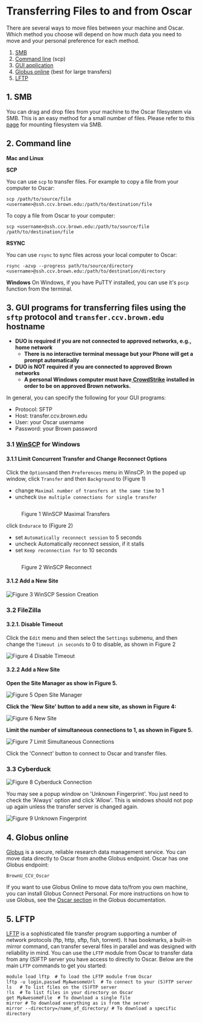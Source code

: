 # Transferring Files to and from Oscar

There are several ways to move files between your machine and Oscar. Which method you choose will depend on how much data you need to move and your personal preference for each method.

1. [SMB](https://docs.ccv.brown.edu/oscar/connecting-to-oscar/cifs)
2. [Command line](filetransfer.md#2-command-line) (scp)
3. [GUI application](filetransfer.md#3-gui-programs-for-transferring-files-using-the-scp-or-sftp-protocol)
4. [Globus online](filetransfer.md#4-globus-online) (best for large transfers)
5. [LFTP](filetransfer.md#5-lftp)

## 1. SMB

You can drag and drop files from your machine to the Oscar filesystem via SMB. This is an easy method for a small number of files. Please refer to this [page](https://docs.ccv.brown.edu/oscar/connecting-to-oscar/cifs) for mounting filesystem via SMB.

## 2. Command line

**Mac and Linux**

**SCP**

You can use `scp` to transfer files. For example to copy a file from your computer to Oscar:

```
scp /path/to/source/file <username>@ssh.ccv.brown.edu:/path/to/destination/file
```

To copy a file from Oscar to your computer:

```
scp <username>@ssh.ccv.brown.edu:/path/to/source/file /path/to/destination/file
```

**RSYNC**

You can use `rsync` to sync files across your local computer to Oscar:

```
rsync -azvp --progress path/to/source/directory <username>@ssh.ccv.brown.edu:/path/to/destination/directory
```

**Windows** On Windows, if you have PuTTY installed, you can use it's `pscp` function from the terminal.

## 3. GUI programs for transferring files using the `sftp`  protocol and `transfer.ccv.brown.edu` hostname

* **DUO is required if you are not connected to approved networks, e.g., home network**
  * **There is no interactive terminal message but your Phone will get a prompt automatically**&#x20;
* **DUO is NOT required if you are connected to approved Brown networks**
  * **A personal Windows computer must have**[ **CrowdStrike**](https://www.brown.edu/information-technology/software/catalog/crowdstrike-home) **installed in order to be on approved Brown networks.**

In general, you can specify the following for your GUI programs:

* Protocol: SFTP
* Host: transfer.ccv.brown.edu
* User: your Oscar username
* Password: your Brown password

### 3.1 [WinSCP](https://winscp.net/eng/index.php) for Windows

#### 3.1.1 Limit Concurrent Transfer and Change Reconnect Options

Click the `Options`and then `Preferences` menu in WinsCP. In the poped up window, click `Transfer` and then `Background` to  (Figure 1)

* change `Maximal number of transfers at the same time` to 1
* uncheck `Use multiple connections for single transfer`

<figure><img src="../.gitbook/assets/winscp-max-connection.png" alt=""><figcaption><p>Figure 1 WinSCP Maximal Transfers</p></figcaption></figure>

click `Endurace` to (Figure 2)

* set `Automatically reconnect session` to 5 seconds
* uncheck Automatically reconnect session, if it stalls
* set `Keep reconnection for` to 10 seconds

<figure><img src="../.gitbook/assets/winscp-reconnect.png" alt=""><figcaption><p>Figure 2 WinSCP Reconnect</p></figcaption></figure>

#### 3.1.2 Add a New Site

![Figure 3 WinSCP Session Creation](<../.gitbook/assets/image (11).png>)

### 3.2 FileZilla

#### 3.2.1. Disable Timeout

Click the `Edit` menu and then select the `Settings` submenu, and then change the `Timeout in seconds` to 0 to disable, as shown in Figure 2

![Figure 4 Disable Timeout](../.gitbook/assets/filezilla-settings.png)

#### 3.2.2 Add a New Site

**Open the Site Manager as show in Figure 5.**

![Figure 5 Open Site Manager](../.gitbook/assets/filezilla-site-manager.png)

**Click the 'New Site' button to add a new site, as shown in Figure 4:**

![Figure 6 New Site](../.gitbook/assets/filezilla-new-site.png)

**Limit the number of simultaneous connections to 1, as shown in Figure 5.**

![Figure 7 Limit Simultaneous Connections](../.gitbook/assets/filezilla-concurrent-connection.png)

Click the 'Connect' button to connect to Oscar and transfer files.

### 3.3 Cyberduck

![Figure 8 Cyberduck Connection](../.gitbook/assets/cyberduck-connection.png)

You may see a popup window on 'Unknown Fingerprint'. You just need to check the 'Always' option and click 'Allow'. This is windows should not pop up again unless the transfer server is changed again.

![Figure 9 Unknown Fingerprint](../.gitbook/assets/cyberduck-unknown-fingerprint.png)

## 4. Globus online

[Globus](https://www.globus.org) is a secure, reliable research data management service. You can move data directly to Oscar from anothe Globus endpoint. Oscar has one Globus endpoint:

```
BrownU_CCV_Oscar
```

If you want to use Globus Online to move data to/from you own machine, you can install Globus Connect Personal. For more instructions on how to use Globus, see the [Oscar section](https://docs.ccv.brown.edu/globus/creating-endpoints/using-globus-with-oscar) in the Globus documentation.

## 5. LFTP

[LFTP](https://lftp.yar.ru/) is a sophisticated file transfer program supporting a number of network protocols (ftp, http, sftp, fish, torrent). It has bookmarks, a built-in mirror command, can transfer several files in parallel and was designed with reliability in mind. You can use the `LFTP` module from Oscar to transfer data from any (S)FTP server you have access to directly to Oscar. Below are the main `LFTP` commands to get you started:

```
module load lftp  # To load the LFTP module from Oscar
lftp -u login,passwd MyAwesomeUrl  # To connect to your (S)FTP server
ls   # To list files on the (S)FTP server
!ls  # To list files in your directory on Oscar
get MyAwesomeFile  # To download a single file
mirror # To download everything as is from the server
mirror --directory=/name_of_directory/ # To download a specific directory
```
